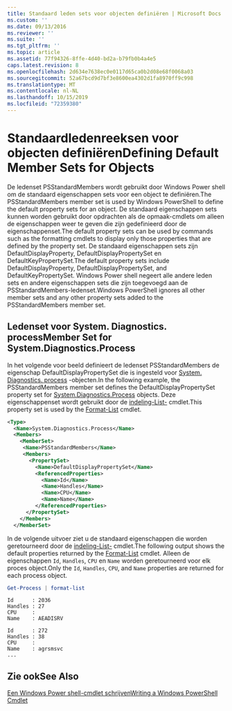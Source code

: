```yaml
---
title: Standaard leden sets voor objecten definiëren | Microsoft Docs
ms.custom: ''
ms.date: 09/13/2016
ms.reviewer: ''
ms.suite: ''
ms.tgt_pltfrm: ''
ms.topic: article
ms.assetid: 77f94326-8ffe-4d40-bd2a-b79fb0b4a4e5
caps.latest.revision: 8
ms.openlocfilehash: 2d634e7638ec0e0117d65ca0b2d08e68f0068a03
ms.sourcegitcommit: 52a67bcd9d7bf3e8600ea4302d1fa8970ff9c998
ms.translationtype: MT
ms.contentlocale: nl-NL
ms.lasthandoff: 10/15/2019
ms.locfileid: "72359380"
---
```

# <a name="defining-default-member-sets-for-objects"></a><span data-ttu-id="e6496-102">Standaardledenreeksen voor objecten definiëren</span><span class="sxs-lookup"><span data-stu-id="e6496-102">Defining Default Member Sets for Objects</span></span>

<span data-ttu-id="e6496-103">De ledenset PSStandardMembers wordt gebruikt door Windows Power shell om de standaard eigenschappen sets voor een object te definiëren.</span><span class="sxs-lookup"><span data-stu-id="e6496-103">The PSStandardMembers member set is used by Windows PowerShell to define the default property sets for an object.</span></span> <span data-ttu-id="e6496-104">De standaard eigenschappen sets kunnen worden gebruikt door opdrachten als de opmaak-cmdlets om alleen de eigenschappen weer te geven die zijn gedefinieerd door de eigenschappenset.</span><span class="sxs-lookup"><span data-stu-id="e6496-104">The default property sets can be used by commands such as the formatting cmdlets to display only those properties that are defined by the property set.</span></span> <span data-ttu-id="e6496-105">De standaard eigenschappen sets zijn DefaultDisplayProperty, DefaultDisplayPropertySet en DefaultKeyPropertySet.</span><span class="sxs-lookup"><span data-stu-id="e6496-105">The default property sets include DefaultDisplayProperty, DefaultDisplayPropertySet, and DefaultKeyPropertySet.</span></span> <span data-ttu-id="e6496-106">Windows Power shell negeert alle andere leden sets en andere eigenschappen sets die zijn toegevoegd aan de PSStandardMembers-ledenset.</span><span class="sxs-lookup"><span data-stu-id="e6496-106">Windows PowerShell ignores all other member sets and any other property sets added to the PSStandardMembers member set.</span></span>

## <a name="member-set-for-systemdiagnosticsprocess"></a><span data-ttu-id="e6496-107">Ledenset voor System. Diagnostics. process</span><span class="sxs-lookup"><span data-stu-id="e6496-107">Member Set for System.Diagnostics.Process</span></span>

<span data-ttu-id="e6496-108">In het volgende voor beeld definieert de ledenset PSStandardMembers de eigenschap DefaultDisplayPropertySet die is ingesteld voor [System. Diagnostics. process](/dotnet/api/System.Diagnostics.Process) -objecten.</span><span class="sxs-lookup"><span data-stu-id="e6496-108">In the following example, the PSStandardMembers member set defines the DefaultDisplayPropertySet property set for [System.Diagnostics.Process](/dotnet/api/System.Diagnostics.Process) objects.</span></span> <span data-ttu-id="e6496-109">Deze eigenschappenset wordt gebruikt door de [indeling-List-](/powershell/module/Microsoft.PowerShell.Utility/Format-List) cmdlet.</span><span class="sxs-lookup"><span data-stu-id="e6496-109">This property set is used by the [Format-List](/powershell/module/Microsoft.PowerShell.Utility/Format-List) cmdlet.</span></span>

```xml
<Type>
  <Name>System.Diagnostics.Process</Name>
  <Members>
    <MemberSet>
     <Name>PSStandardMembers</Name>
     <Members>
       <PropertySet>
         <Name>DefaultDisplayPropertySet</Name>
         <ReferencedProperties>
           <Name>Id</Name>
           <Name>Handles</Name>
           <Name>CPU</Name>
           <Name>Name</Name>
         </ReferencedProperties>
      </PropertySet>
    </Members>
  </MemberSet>
```

<span data-ttu-id="e6496-110">In de volgende uitvoer ziet u de standaard eigenschappen die worden geretourneerd door de [indeling-List-](/powershell/module/Microsoft.PowerShell.Utility/Format-List) cmdlet.</span><span class="sxs-lookup"><span data-stu-id="e6496-110">The following output shows the default properties returned by the [Format-List](/powershell/module/Microsoft.PowerShell.Utility/Format-List) cmdlet.</span></span> <span data-ttu-id="e6496-111">Alleen de eigenschappen `Id`, `Handles`, `CPU` en `Name` worden geretourneerd voor elk proces object.</span><span class="sxs-lookup"><span data-stu-id="e6496-111">Only the `Id`, `Handles`, `CPU`, and `Name` properties are returned for each process object.</span></span>

```powershell
Get-Process | format-list
```

```output
Id      : 2036
Handles : 27
CPU     :
Name    : AEADISRV

Id      : 272
Handles : 38
CPU     :
Name    : agrsmsvc
...
```

## <a name="see-also"></a><span data-ttu-id="e6496-112">Zie ook</span><span class="sxs-lookup"><span data-stu-id="e6496-112">See Also</span></span>

[<span data-ttu-id="e6496-113">Een Windows Power shell-cmdlet schrijven</span><span class="sxs-lookup"><span data-stu-id="e6496-113">Writing a Windows PowerShell Cmdlet</span></span>](./writing-a-windows-powershell-cmdlet.md)
